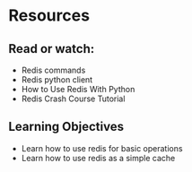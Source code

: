 # Resources
## Read or watch:

* Redis commands
* Redis python client
* How to Use Redis With Python
* Redis Crash Course Tutorial
## Learning Objectives
* Learn how to use redis for basic operations
* Learn how to use redis as a simple cache

